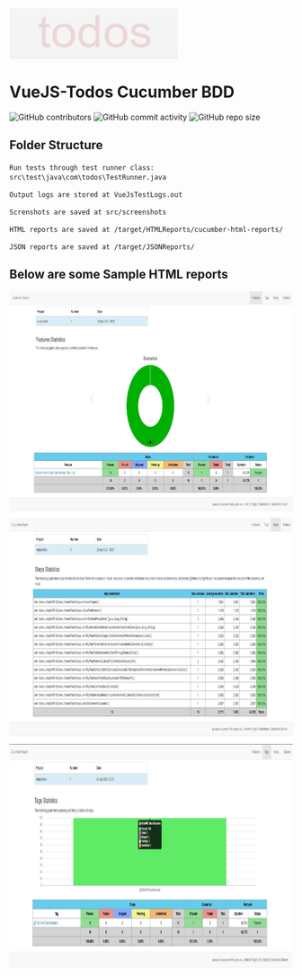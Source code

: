 <img src="https://github.com/gkaur88/vuejs-todo/blob/master/src/github/todos.JPG" width="300" height="90">

# VueJS-Todos Cucumber BDD
![GitHub contributors](https://img.shields.io/github/contributors/gkaur88/vuejs-todo?color=green&style=plastic)
![GitHub commit activity](https://img.shields.io/github/last-commit/gkaur88/vuejs-todo?style=plastic)
![GitHub repo size](https://img.shields.io/github/repo-size/gkaur88/vuejs-todo?style=plastic)

## Folder Structure
`Run tests through test runner class: src\test\java\com\todos\TestRunner.java`

`Output logs are stored at VueJsTestLogs.out`

`Screnshots are saved at src/screenshots`

`HTML reports are saved at /target/HTMLReports/cucumber-html-reports/`

`JSON reports are saved at /target/JSONReports/`

## Below are some Sample HTML reports

<img src="https://github.com/gkaur88/vuejs-todo/blob/master/src/github/feature_report_1.JPG" width="1000" height="400">

<img src="https://github.com/gkaur88/vuejs-todo/blob/master/src/github/steps_1.JPG" width="1000" height="400">

<img src="https://github.com/gkaur88/vuejs-todo/blob/master/src/github/tags_1.JPG" width="1000" height="400">
